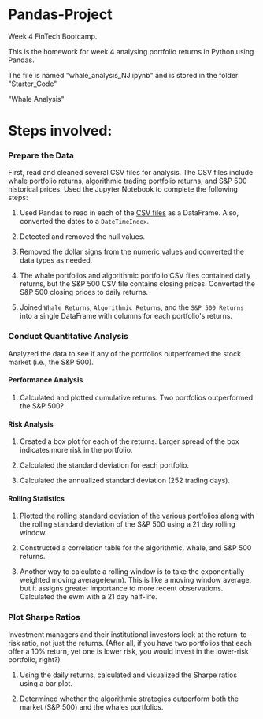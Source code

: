 # Pandas-Project

Week 4 FinTech Bootcamp.

This is the homework for week 4 analysing portfolio returns in Python using Pandas.

The file is named "whale_analysis_NJ.ipynb" and is stored in the folder "Starter_Code"

"Whale Analysis"

# Steps involved:
### Prepare the Data

First, read and cleaned several CSV files for analysis. The CSV files include whale portfolio returns, algorithmic trading portfolio returns, and S&P 500 historical prices. Used the Jupyter Notebook to complete the following steps:

1. Used Pandas to read in each of the [CSV files](Starter_Code/Resources) as a DataFrame. Also, converted the dates to a `DateTimeIndex`.

2. Detected and removed the null values.

3. Removed the dollar signs from the numeric values and converted the data types as needed.

4. The whale portfolios and algorithmic portfolio CSV files contained daily returns, but the S&P 500 CSV file contains closing prices. Converted the S&P 500 closing prices to daily returns.

5. Joined `Whale Returns`, `Algorithmic Returns`, and the `S&P 500 Returns` into a single DataFrame with columns for each portfolio's returns.

 

### Conduct Quantitative Analysis

Analyzed the data to see if any of the portfolios outperformed the stock market (i.e., the S&P 500).

#### Performance Analysis

1. Calculated and plotted cumulative returns. Two portfolios outperformed the S&P 500?

#### Risk Analysis

1. Created a box plot for each of the returns. Larger spread of the box indicates more risk in the portfolio.

2. Calculated the standard deviation for each portfolio. 

3. Calculated the annualized standard deviation (252 trading days).

#### Rolling Statistics

1. Plotted the rolling standard deviation of the various portfolios along with the rolling standard deviation of the S&P 500 using a 21 day rolling window. 

2. Constructed a correlation table for the algorithmic, whale, and S&P 500 returns. 

3. Another way to calculate a rolling window is to take the exponentially weighted moving average(ewm). This is like a moving window average, but it assigns greater importance to more recent observations. Calculated the ewm with a 21 day half-life.

### Plot Sharpe Ratios

Investment managers and their institutional investors look at the return-to-risk ratio, not just the returns. (After all, if you have two portfolios that each offer a 10% return, yet one is lower risk, you would invest in the lower-risk portfolio, right?)

1. Using the daily returns, calculated and visualized the Sharpe ratios using a bar plot.

2. Determined whether the algorithmic strategies outperform both the market (S&P 500) and the whales portfolios.
